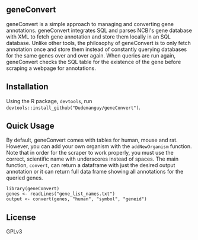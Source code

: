 ## geneConvert

geneConvert is a simple approach to managing and converting gene annotations. geneConvert integrates SQL and parses NCBI's gene database with XML to fetch gene annotation and store them locally in an SQL database. Unlike other tools, the philosophy of geneConvert is to only fetch annotation once and store them instead of constantly querying databases for the same genes over and over again. When queries are run again, geneConvert checks the SQL table for the existence of the gene before scraping a webpage for annotations.

## Installation
Using the R package, ``devtools``, run ``devtools::install_github("Dudemanguy/geneConvert")``.

## Quick Usage
By default, geneConvert comes with tables for human, mouse and rat. However, you can add your own organism with the ``addNewOrganism`` function. Note that in order for the scraper to work properly, you must use the correct, scientific name with underscores instead of spaces. The main function, ``convert``, can return a dataframe with just the desired output annotation or it can return full data frame showing all annotations for  the  queried genes.
```
library(geneConvert)
genes <- readLines("gene_list_names.txt")
output <- convert(genes, "human", "symbol", "geneid")
```

## License
GPLv3
